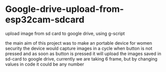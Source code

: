 # Google-drive-upload-from-esp32cam-sdcard
upload image from sd card to google drive, using g-script

the main aim of this project was to make an portable device for women security
the device would capture images in a cycle when button is not pressed and as soon as button is pressed it will upload the images 
saved in sd-card to google drive, currently we are taking 6 frame, but by changing values in code it could be any number
